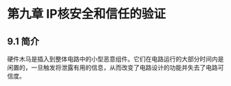 # 第九章 IP核安全和信任的验证

## 9.1 简介

   硬件木马是插入到整体电路中的小型恶意组件。它们在电路运行的大部分时间内是闲置的，一旦触发将泄露有用的信息，从而改变了电路设计的功能并失去了电路可信度。
